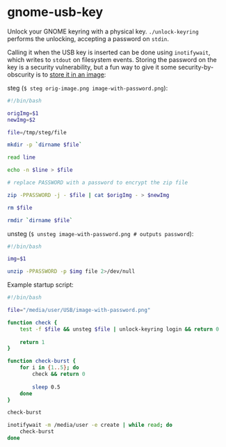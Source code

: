 gnome-usb-key
===

Unlock your GNOME keyring with a physical key.  `./unlock-keyring` performs the unlocking, accepting a password on `stdin`.

Calling it when the USB key is inserted can be done using `inotifywait`, which writes to `stdout` on filesystem events.  Storing the password on the key is a security vulnerability, but a fun way to give it some security-by-obscurity is to [store it in an image](https://en.wikipedia.org/wiki/Steganography):

steg (`$ steg orig-image.png image-with-password.png`):

```bash
#!/bin/bash

origImg=$1
newImg=$2

file=/tmp/steg/file

mkdir -p `dirname $file`

read line

echo -n $line > $file

# replace PASSWORD with a password to encrypt the zip file

zip -PPASSWORD -j - $file | cat $origImg - > $newImg

rm $file

rmdir `dirname $file`
```

unsteg (`$ unsteg image-with-password.png # outputs password`):

```bash
#!/bin/bash

img=$1

unzip -PPASSWORD -p $img file 2>/dev/null
```

Example startup script:

```bash
#!/bin/bash

file="/media/user/USB/image-with-password.png"

function check {
	test -f $file && unsteg $file | unlock-keyring login && return 0
	
	return 1
}

function check-burst {
	for i in {1..5}; do
		check && return 0
		
		sleep 0.5
	done
}

check-burst

inotifywait -m /media/user -e create | while read; do
	check-burst
done
```
